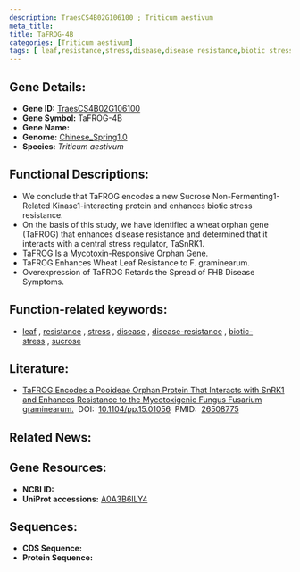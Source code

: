 ```yaml
---
description: TraesCS4B02G106100 ; Triticum aestivum
meta_title:
title: TaFROG-4B
categories: [Triticum aestivum]
tags: [ leaf,resistance,stress,disease,disease resistance,biotic stress,sucrose ]
---
```


## Gene Details:
- **Gene ID:**	[TraesCS4B02G106100](https://ensembl.gramene.org/Triticum_aestivum/Gene/Summary?g=TraesCS4B02G106100)
- **Gene Symbol:** TaFROG-4B
- **Gene Name:** 
- **Genome:** [Chinese_Spring1.0](https://ensembl.gramene.org/Triticum_aestivum/Info/Index)
- **Species:** *Triticum aestivum*

## Functional Descriptions:
   - We conclude that TaFROG encodes a new Sucrose Non-Fermenting1-Related Kinase1-interacting protein and enhances biotic stress resistance.
   - On the basis of this study, we have identified a wheat orphan gene (TaFROG) that enhances disease resistance and determined that it interacts with a central stress regulator, TaSnRK1.
   - TaFROG Is a Mycotoxin-Responsive Orphan Gene.
   - TaFROG Enhances Wheat Leaf Resistance to F. graminearum.
   - Overexpression of TaFROG Retards the Spread of FHB Disease Symptoms.

## Function-related keywords:
   - [leaf](/tags/leaf/)&nbsp;,&nbsp;[resistance](/tags/resistance/)&nbsp;,&nbsp;[stress](/tags/stress/)&nbsp;,&nbsp;[disease](/tags/disease/)&nbsp;,&nbsp;[disease-resistance](/tags/disease-resistance/)&nbsp;,&nbsp;[biotic-stress](/tags/biotic-stress/)&nbsp;,&nbsp;[sucrose](/tags/sucrose/)

## Literature:
   - [TaFROG Encodes a Pooideae Orphan Protein That Interacts with SnRK1 and Enhances Resistance to the Mycotoxigenic Fungus Fusarium graminearum.]( https://academic.oup.com/plphys/article/169/4/2895/6114242?login=true)&nbsp;&nbsp;DOI:&nbsp;&nbsp;[10.1104/pp.15.01056](https://academic.oup.com/plphys/article/169/4/2895/6114242?login=true)&nbsp;&nbsp;PMID:&nbsp;&nbsp;[26508775](https://pubmed.ncbi.nlm.nih.gov/26508775/)

## Related News:

## Gene Resources:
- **NCBI ID:**  [](https://www.ncbi.nlm.nih.gov/gene/?term=)
- **UniProt accessions:** [A0A3B6ILY4](https://www.uniprot.org/uniprotkb/A0A3B6ILY4/entry)



## Sequences:
- **CDS Sequence:**
- **Protein Sequence:**
